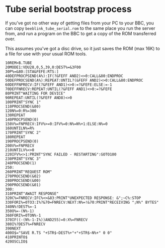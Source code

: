 # Tube serial bootstrap process

If you've got no other way of getting files from your PC to your BBC,
you can copy `beeblink_tube_serial.rom` to the same place you run the
server from, and run a program on the BBC to get a copy of the ROM
transferred over.

This assumes you've got a disc drive, so it just saves the ROM (max
16K) to a file for use with your usual ROM tools.

    10REM>B.TUBE
    20MODE1:VDU28,0,5,39,0:DEST%=&3F00
    30P%=&80:[STA&FEFE:RTS:]
    40DEFPROCPSEND(A%):IF(?&FEFF AND2)<>0:CALL&80:ENDPROC
    50DEFPROCSEND(A%):REPEAT:UNTIL?(&FEFF AND2)<>0:CALL&80:ENDPROC
    60DEFFNPRECV:IF(?&FEFF AND1)<>0:=?&FEFE:ELSE:=-1
    70DEFFNRECV:REPEAT:UNTIL(?&FEFF AND1)<>0:=?&FEFE
    80PRINT"WAITING FOR DEVICE"
    90REPEAT:UNTIL(?&FEFF AND8)<>0
    100PRINT"SYNC 1"
    110PROCSEND(&80)
    120N%=0:R%=300
    130REPEAT
    140PROCPSEND(0)
    150V%=FNPRECV:IFV%>=0:IFV%=0:N%=N%+1:ELSE:N%=0
    160UNTILN%=R%
    170PRINT"SYNC 2"
    180REPEAT
    190PROCPSEND(0)
    200V%=FNPRECV
    210UNTILV%<>0
    220IFV%<>1:PRINT"SYNC FAILED - RESTARTING":GOTO100
    230PRINT"SYNC 3"
    240PROCSEND(1)
    250:
    260PRINT"REQUEST ROM"
    270PROCSEND(&02)
    280PROCSEND(&00)
    290PROCSEND(&01)
    300:
    310PRINT"AWAIT RESPONSE"
    320C%=FNRECV:IFC%<>&83:PRINT"UNEXPECTED RESPONSE: &";~C%:STOP
    330FORI%=0TO3:I%?&70=FNRECV:NEXT:N%=!&70:PRINT"RECEIVING ";N%" BYTES"
    340N%!DEST%=-1
    350O%=-(N%-1)
    360FORI%=0TON%-1
    370IF((-(N%-1-I%))AND255)=0:X%=FNRECV
    380I%?DEST%=FNRECV
    390NEXT
    400O$="SAVE R.TS "+STR$~DEST%+"+"+STR$~N%+" 0 0"
    410PRINTO$
    420OSCLIO$
